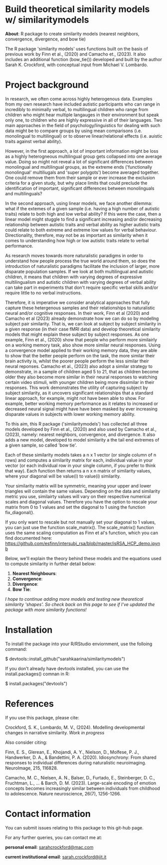 # Build theoretical similarity models w/ similaritymodels

**About**: R package to create similarity models (nearest neighbors, convergence, divergence, and bow tie)

The R package 'similarity models' uses functions built on the basis of previous work by Finn et al., (2020) and Camacho et., (2023). It also includes an additional function (bow_tie()) developed and built by the author Sarah K. Crockford, with conceptual input from Michael V. Lombardo. 

# Project background

In research, we often come across highly heterogenous data. Examples from my own research have included autistic participants who can range in incredibly to minimally verbal, to multilingual children who range from children who might hear multiple langauges in their environment but speak only one, to children who are highly expressive in all of their languages. Two main approaches in the field of psychology/linguistics for dealing with such data might be to compare groups by using mean comparisons (i.e. monolingual to multilingual) or to observe linear/relational effects (i.e. auistic traits against verbal ability). 

However, in the first approach, a lot of important information might be loss as a highly heterogneous multilingual group gets collapsed into one average value. Doing so might not reveal a lot of significant differences between monolingual and multilingual groups, as the extreme ends ('functionally monolingual' multiliugals and 'super polygots') become averaged together. One could remove them from their sample or ever increase the exclusion criteria for a given study, but why place limits that could preclude the identification of important, significant differences between monolinguals and multilinguals? 

In the second approach, using linear models, we face another dilemma: what if the extemes of a given sample (i.e. having a high number of autistic traits) relate to both high and low verbal ability? If this were the case, then a linear model might stuggle to find a significant increasing and/or decreasing relationship between autistic traits and verbal ability as higher autistic traits could relate to both extreme and extreme low values for verbal behaviour. Directionality, therefore, may not be as important as similarity when it comes to understanding how high or low autistic traits relate to verbal performance.

As research moves towards more naturalistic paradigms in order to understand how people process the true world around them, so does the introduction of naturalistic paradigms facilitate the inclusion of larger, more disparate population samples. If we look at both multilingual and autistic children, it means that children with varying degrees of expressive multilingualism and autistic children with varying degrees of verbal ability can take part in experiments that don't require specific verbal skills and/or require little to no verbal instructions.

Therefore, it is imperative we consider analytical approaches that fully capture these hetergenous samples and their relationships to naturalistic neural and/or cognitive responses. In their work, Finn et al (2020) and Camacho et al (2023) already demonstrate how we can do so by modellng subject pair similarity. That is, we can look at subject by subject similarity in a given response (in their case fMRI data) and develop theoretical similarity models that might explain these subject by subject responses. As one example, Finn et al., (2020) show that people who perform more similairly on a working memory task, also show more similar neural responses. Using a convergence model applied to their working memory data, they are able to show that the better people perform on the task, the more similar their brain activity is, whilst the poorer people perform the less similar their neural reponses. Camacho et al., (2023) also adopt a similar strategy to demonstrate, in a sample of children aged 5 to 21, that as children become older they also become more similar in their neural responses to watching certain video stimuli, with younger children being more dissimilar in their responses. This work demonstrates the utility of capturing subject by subject similarity, as it uncovers significant relationships that a standard linear approach, for example, might not have been able to show. For example, better working memory performance as it relates to increased or decreased neural signal might have have been masked by ever increasing disparate values in subjects with lower working memory ability. 

To this aim, this R package ('similaritymodels') has collected all three models developed by Finn et al., (2020) and also used by Camacho et al., (2023), namely: nearest neighbors, convergence, and divergence. It also adds a new model, developed to model similarity a the tail end extremes of a given sample, so called 'bow tie'. 

Each of these similarity models takes a n x 1 vector (or single column of n rows) and computes a similarity matrix for each, individual value in your vector (or each individual row in your single column, if you prefer to think that way). Each function then returns a n x n matrix of similarity values, where your diagonal will be value(i) to value(i) similarity. 

Your similarity matrix will be symmetric, meaning your upper and lower triangles will contain the same values. Depending on the data and similarity metric you use, similairty values will vary on their respective numerical scales and diagonal values. Therefore you have the option to rescale your matrix from 0 to 1 values and set the diagonal to 1 using the function fix_diagonal(). 

If you only want to rescale but not manually set your diagonal to 1 values, you can just use the function scale_matrix(). The scale_matrix() function uses the same scaling computation as Finn et al's function, which you can find documented here: https://github.com/esfinn/intersubj_rsa/blob/master/isRSA_HCP_demo.ipynb 

Below, we'll explain the theory behind these models and the equations used to compute similarity in further detail below:

1) **Nearest Neighbours**: 
2) **Convergence**:
3) **Divergence**:
4) **Bow Tie**:

*I hope to continue adding more models and testing new theoretical similarity 'shapes'. So check back on this page to see if I've updated the package with more similarity functions!*

# Installation 

To install the package into your R/RStudio enviornment, use the folloing command:

$ devtools::install_github("sarahkaarina/similaritymodels")

If you don't already have devtools installed, you can use the install.packages() comnan in R:

$ install.packages("devtools")

# References

If you use this package, please cite:

Crockford, S. K., Lombardo, M. V., (2024). Modelling developmental changes in narrative similarity. *Work in progress* 

Also consider citing:

Finn, E. S., Glerean, E., Khojandi, A. Y., Nielson, D., Molfese, P. J., Handwerker, D. A., & Bandettini, P. A. (2020). Idiosynchrony: From shared responses to individual differences during naturalistic neuroimaging. NeuroImage, 215, 116828.

Camacho, M. C., Nielsen, A. N., Balser, D., Furtado, E., Steinberger, D. C., Fruchtman, L., ... & Barch, D. M. (2023). Large-scale encoding of emotion concepts becomes increasingly similar between individuals from childhood to adolescence. Nature neuroscience, 26(7), 1256-1266.

# Contact information

You can submit issues relating to this package to this git-hub page.

For any further queries, you can contact me at:

**personal email**: sarahcrockford@mac.com

**current institutional email**: sarah.crockford@iit.it
